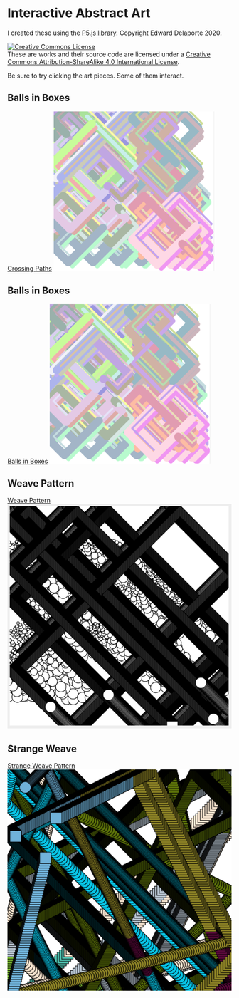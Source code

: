 # Interactive Abstract Art

I created these using the [P5.js library][1].
Copyright Edward Delaporte 2020.

[1]: https://p5js.org/reference/

<a rel="license" href="http://creativecommons.org/licenses/by-sa/4.0/"><img alt="Creative Commons License" style="border-width:0" src="https://i.creativecommons.org/l/by-sa/4.0/88x31.png" /></a><br />These are works and their source code are licensed under a <a rel="license" href="http://creativecommons.org/licenses/by-sa/4.0/">Creative Commons Attribution-ShareAlike 4.0 International License</a>.

Be sure to try clicking the art pieces. Some of them interact.

## Balls in Boxes

[Crossing Paths](cross.html)
<a href="cross.html">
![Crossing Paths](boxes.PNG)
</a>

## Balls in Boxes

[Balls in Boxes](boxes.html)
<a href="boxes.html">
![Balls in Boxes](boxes.PNG)
</a>

## Weave Pattern

[Weave Pattern](weave.html)
<a href="weave.html">
![Weave Art Screenshot](weave2.PNG)
</a>

## Strange Weave

[Strange Weave Pattern](weave_strange.html)
<a href="weave_strange.html">
![Strange Weave Screenshot](weave_strange.PNG)
</a>

